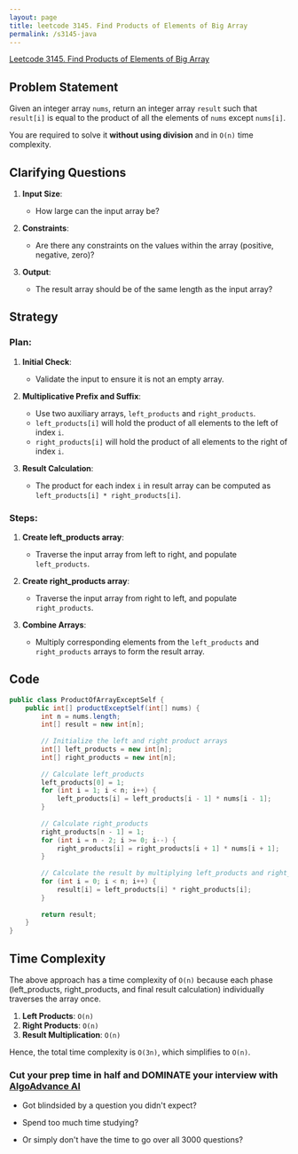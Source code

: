 ```yaml
---
layout: page
title: leetcode 3145. Find Products of Elements of Big Array
permalink: /s3145-java
---
```

[Leetcode 3145. Find Products of Elements of Big Array](https://algoadvance.github.io/algoadvance/l3145)
## Problem Statement

Given an integer array `nums`, return an integer array `result` such that `result[i]` is equal to the product of all the elements of `nums` except `nums[i]`.

You are required to solve it **without using division** and in `O(n)` time complexity.

## Clarifying Questions

1. **Input Size**:
   - How large can the input array be?
   
2. **Constraints**:
   - Are there any constraints on the values within the array (positive, negative, zero)?
   
3. **Output**:
   - The result array should be of the same length as the input array?

## Strategy

### Plan:
1. **Initial Check**:
   - Validate the input to ensure it is not an empty array.
   
2. **Multiplicative Prefix and Suffix**:
   - Use two auxiliary arrays, `left_products` and `right_products`.
   - `left_products[i]` will hold the product of all elements to the left of index `i`.
   - `right_products[i]` will hold the product of all elements to the right of index `i`.
   
3. **Result Calculation**:
   - The product for each index `i` in result array can be computed as `left_products[i] * right_products[i]`.
   
### Steps:
1. **Create left_products array**:
   - Traverse the input array from left to right, and populate `left_products`.
   
2. **Create right_products array**:
   - Traverse the input array from right to left, and populate `right_products`.
   
3. **Combine Arrays**:
   - Multiply corresponding elements from the `left_products` and `right_products` arrays to form the result array.

## Code

```java
public class ProductOfArrayExceptSelf {
    public int[] productExceptSelf(int[] nums) {
        int n = nums.length;
        int[] result = new int[n];
        
        // Initialize the left and right product arrays
        int[] left_products = new int[n];
        int[] right_products = new int[n];
        
        // Calculate left_products
        left_products[0] = 1;
        for (int i = 1; i < n; i++) {
            left_products[i] = left_products[i - 1] * nums[i - 1];
        }
        
        // Calculate right_products
        right_products[n - 1] = 1;
        for (int i = n - 2; i >= 0; i--) {
            right_products[i] = right_products[i + 1] * nums[i + 1];
        }
        
        // Calculate the result by multiplying left_products and right_products
        for (int i = 0; i < n; i++) {
            result[i] = left_products[i] * right_products[i];
        }
        
        return result;
    }
}
```

## Time Complexity

The above approach has a time complexity of `O(n)` because each phase (left_products, right_products, and final result calculation) individually traverses the array once.

1. **Left Products**: `O(n)`
2. **Right Products**: `O(n)`
3. **Result Multiplication**: `O(n)`

Hence, the total time complexity is `O(3n)`, which simplifies to `O(n)`.


### Cut your prep time in half and DOMINATE your interview with [AlgoAdvance AI](https://algoAdvance.com)

- Got blindsided by a question you didn't expect?

- Spend too much time studying?

- Or simply don't have the time to go over all 3000 questions?

